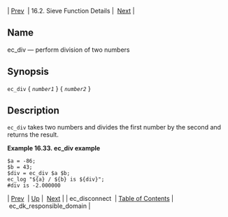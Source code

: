| [Prev](sieve.ref.ec_disconnect)  | 16.2. Sieve Function Details |  [Next](sieve.ref.ec_dk_responsible_domain.php) |

<a name="sieve.ref.ec_div"></a>
## Name

ec_div — perform division of two numbers

## Synopsis

`ec_div` { *`number1`* } { *`number2`* }

<a name="idp29332336"></a>
## Description

`ec_div` takes two numbers and divides the first number by the second and returns the result.

<a name="example.ec_div"></a>

**Example 16.33. ec_div example**

```
$a = -86;
$b = 43;
$div = ec_div $a $b;
ec_log "${a} / ${b} is ${div}";
#div is -2.000000
```

| [Prev](sieve.ref.ec_disconnect)  | [Up](sieve.ref.files.php) |  [Next](sieve.ref.ec_dk_responsible_domain.php) |
| ec_disconnect  | [Table of Contents](index) |  ec_dk_responsible_domain |

